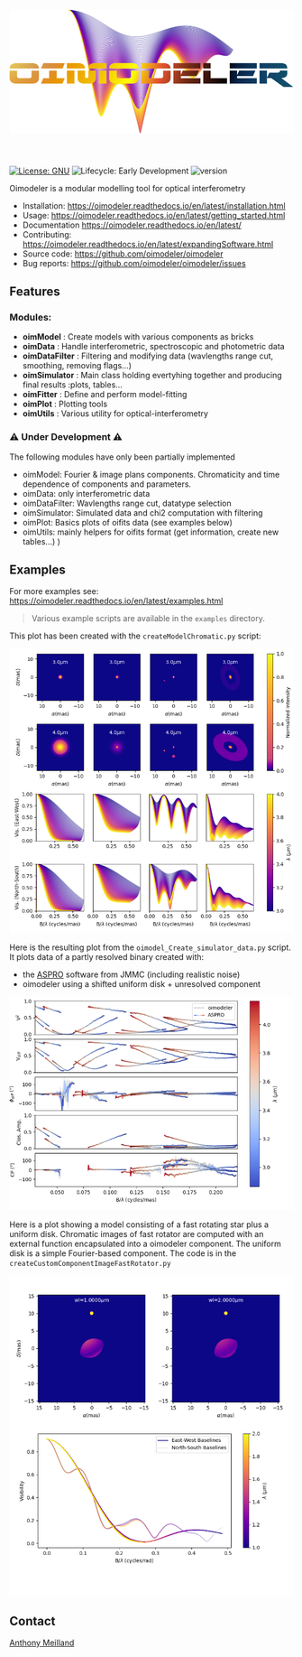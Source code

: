 <h1 align="center">
<img src="images/oimodelerlogo.png" width="600">
</h1><br>

[![License: GNU](https://img.shields.io/badge/License-GNU-yellow.svg)](https://www.gnu.org/licenses/gpl-3.0.en.html)
![Lifecycle:
Early Development](https://img.shields.io/badge/lifecycle-EarlyDevelopment-orange.svg)
![version](https://img.shields.io/badge/version-0.8.0-blue)

Oimodeler is a modular modelling tool for optical interferometry


* Installation: https://oimodeler.readthedocs.io/en/latest/installation.html
* Usage: https://oimodeler.readthedocs.io/en/latest/getting_started.html
* Documentation https://oimodeler.readthedocs.io/en/latest/
* Contributing: https://oimodeler.readthedocs.io/en/latest/expandingSoftware.html
* Source code: https://github.com/oimodeler/oimodeler
* Bug reports: https://github.com/oimodeler/oimodeler/issues

## Features
### Modules:
* **oimModel** : Create models with various components as bricks
* **oimData** :  Handle interferometric, spectroscopic and photometric data
* **oimDataFilter** : Filtering and modifying data (wavlengths range cut, smoothing, removing flags...)
* **oimSimulator** : Main class holding evertyhing together and producing final results :plots, tables...
* **oimFitter** : Define and perform model-fitting
* **oimPlot** : Plotting tools
* **oimUtils** : Various utility for optical-interferometry

### :warning: Under Development :warning:
The following modules have only been partially implemented
* oimModel: Fourier & image plans components. Chromaticity and time dependence of components and parameters.
* oimData: only interferometric data
* oimDataFilter: Wavlengths range cut, datatype selection
* oimSimulator: Simulated data and chi2 computation with filtering
* oimPlot: Basics plots of oifits data (see examples below)
* oimUtils: mainly helpers for oifits format (get information, create new tables...)
)

## Examples

For more examples see: https://oimodeler.readthedocs.io/en/latest/examples.html

> Various example scripts are available in the `examples` directory.<br>

This plot has been created with the `createModelChromatic.py` script:

![boo](./images/createModelChromatic.png)

Here is the resulting plot from the `oimodel_Create_simulator_data.py` script.
It plots data of a partly resolved binary created with:
- the [ASPRO](https://www.jmmc.fr/english/tools/proposal-preparation/aspro/) software from JMMC (including realistic noise)
- oimodeler using a shifted uniform disk + unresolved component

![boo](./images/oimodel_Create_simulator_data.png)

Here is a plot showing a model consisting of a fast rotating star plus a uniform disk.
Chromatic images of fast rotator are computed with an external function encapsulated into a oimodeler component.
The uniform disk is a simple Fourier-based component. The code is in the `createCustomComponentImageFastRotator.py`

![boo](./images/customCompImageFastRotatorImageAndVis.png)

## Contact
[Anthony Meilland](https://github.com/AnthonyMeilland)
